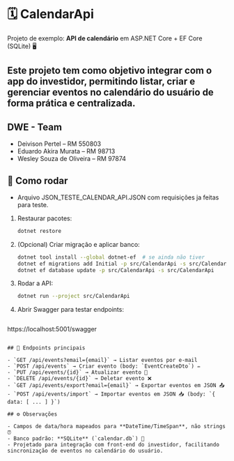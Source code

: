 # 🗓️ CalendarApi
Projeto de exemplo: **API de calendário** em ASP.NET Core + EF Core (SQLite) 🖥️

Este projeto tem como objetivo integrar com o **app do investidor**, permitindo listar, criar e gerenciar eventos no calendário do usuário de forma prática e centralizada.
---
## DWE - Team
- Deivison Pertel – RM 550803
- Eduardo Akira Murata – RM 98713
- Wesley Souza de Oliveira – RM 97874


## 🚀 Como rodar
- Arquivo JSON_TESTE_CALENDAR_API.JSON com requisições ja feitas para teste.
1. Restaurar pacotes:
   ```bash
   dotnet restore
   ```
2. (Opcional) Criar migração e aplicar banco:
   ```bash
   dotnet tool install --global dotnet-ef  # se ainda não tiver
   dotnet ef migrations add Initial -p src/CalendarApi -s src/CalendarApi
   dotnet ef database update -p src/CalendarApi -s src/CalendarApi
   ```
3. Rodar a API:
   ```bash
   dotnet run --project src/CalendarApi
   ```
4. Abrir Swagger para testar endpoints:
   ```
https://localhost:5001/swagger
```

## 📌 Endpoints principais

- `GET /api/events?email={email}` → Listar eventos por e-mail
- `POST /api/events` → Criar evento (body: `EventCreateDto`) ✏️
- `PUT /api/events/{id}` → Atualizar evento 🔄
- `DELETE /api/events/{id}` → Deletar evento ❌
- `GET /api/events/export?email={email}` → Exportar eventos em JSON 📤
- `POST /api/events/import` → Importar eventos em JSON 📥 (body: `{ data: [ ... ] }`)

## ⚙️ Observações

- Campos de data/hora mapeados para **DateTime/TimeSpan**, não strings ⏰
- Banco padrão: **SQLite** (`calendar.db`) 💾
- Projetado para integração com front-end do investidor, facilitando sincronização de eventos no calendário do usuário.
